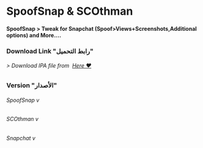 # **SpoofSnap & SCOthman**
#### SpoofSnap > Tweak for Snapchat (Spoof>Views+Screenshots,Additional options)  and More....



### Download Link "رابط التحميل"
###### > Download IPA file from  [Here ❤️](https://pages.github.com/)


### Version "الأصدار"
###### SpoofSnap v
###### SCOthman v
###### Snapchat v


